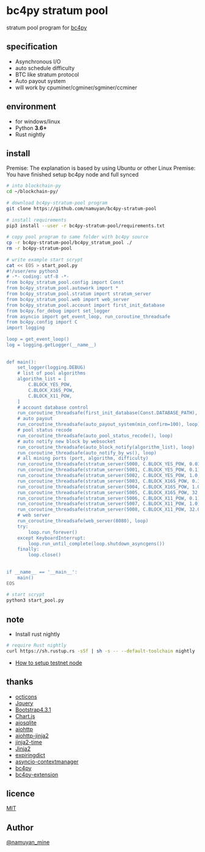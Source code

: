 bc4py stratum pool
====
stratum pool program for [bc4py](http://github.com/namuyan/bc4py)

specification
----
* Asynchronous I/O
* auto schedule difficulty
* BTC like stratum protocol
* Auto payout system
* will work by cpuminer/cgminer/sgminer/ccminer

environment
----
* for windows/linux
* Python **3.6+**
* Rust nightly

install
----
Premise: The explanation is based by using Ubuntu or other Linux
Premise: You have finished setup bc4py node and full synced
```bash
# into blockchain-py
cd ~/blockchain-py/
 
# download bc4py-stratum-pool program
git clone https://github.com/namuyan/bc4py-stratum-pool
 
# install requirements
pip3 install --user -r bc4py-stratum-pool/requirements.txt
 
# copy pool program to same folder with bc4py source
cp -r bc4py-stratum-pool/bc4py_stratum_pool ./
rm -r bc4py-stratum-pool
 
# write example start scrypt
cat << EOS > start_pool.py
#!/user/env python3
# -*- coding: utf-8 -*-
from bc4py_stratum_pool.config import Const
from bc4py_stratum_pool.autowork import *
from bc4py_stratum_pool.stratum import stratum_server
from bc4py_stratum_pool.web import web_server
from bc4py_stratum_pool.account import first_init_database
from bc4py.for_debug import set_logger
from asyncio import get_event_loop, run_coroutine_threadsafe
from bc4py.config import C
import logging
 
loop = get_event_loop()
log = logging.getLogger(__name__)
 
 
def main():
    set_logger(logging.DEBUG)
    # list of pool algorithms
    algorithm_list = [
        C.BLOCK_YES_POW,
        C.BLOCK_X16S_POW,
        C.BLOCK_X11_POW,
    ]
    # account database control
    run_coroutine_threadsafe(first_init_database(Const.DATABASE_PATH), loop)
    # auto payout
    run_coroutine_threadsafe(auto_payout_system(min_confirm=100), loop)
    # pool status recode
    run_coroutine_threadsafe(auto_pool_status_recode(), loop)
    # auto notify new block by websocket
    run_coroutine_threadsafe(auto_block_notify(algorithm_list), loop)
    run_coroutine_threadsafe(auto_notify_by_ws(), loop)
    # all mining ports (port, algorithm, difficulty)
    run_coroutine_threadsafe(stratum_server(5000, C.BLOCK_YES_POW, 0.01), loop)
    run_coroutine_threadsafe(stratum_server(5001, C.BLOCK_YES_POW, 0.1), loop)
    run_coroutine_threadsafe(stratum_server(5002, C.BLOCK_YES_POW, 1.0, variable_diff=False), loop)
    run_coroutine_threadsafe(stratum_server(5003, C.BLOCK_X16S_POW, 0.1), loop)
    run_coroutine_threadsafe(stratum_server(5004, C.BLOCK_X16S_POW, 1.0), loop)
    run_coroutine_threadsafe(stratum_server(5005, C.BLOCK_X16S_POW, 32.0, variable_diff=False), loop)
    run_coroutine_threadsafe(stratum_server(5006, C.BLOCK_X11_POW, 0.1), loop)
    run_coroutine_threadsafe(stratum_server(5007, C.BLOCK_X11_POW, 1.0), loop)
    run_coroutine_threadsafe(stratum_server(5008, C.BLOCK_X11_POW, 32.0, variable_diff=False), loop)
    # web server
    run_coroutine_threadsafe(web_server(8080), loop)
    try:
        loop.run_forever()
    except KeyboardInterrupt:
        loop.run_until_complete(loop.shutdown_asyncgens())
    finally:
        loop.close()
 
 
if __name__ == '__main__':
    main()
EOS
 
# start scrypt
python3 start_pool.py
```

note
----
* Install rust nightly
```bash
# require Rust nightly
curl https://sh.rustup.rs -sSf | sh -s -- --default-toolchain nightly
```
* [How to setup testnet node](https://hackmd.io/s/SJwtbBpI4)

thanks
----
* [octicons](https://octicons.github.com/)
* [Jquery](https://jquery.com/download/)
* [Bootstrap4.3.1](https://github.com/twbs/bootstrap)
* [Chart.js](https://www.chartjs.org/)
* [aiosqlite](https://github.com/jreese/aiosqlite)
* [aiohttp](https://aiohttp.readthedocs.io/en/stable/)
* [aiohttp-jinja2](https://github.com/aio-libs/aiohttp-jinja2)
* [jinja2-time](https://github.com/hackebrot/jinja2-time)
* [Jinja2](http://jinja.pocoo.org/docs/2.10/)
* [expiringdict](https://github.com/mailgun/expiringdict)
* [asyncio-contextmanager](https://github.com/sashgorokhov/asyncio-contextmanager)
* [bc4py](http://github.com/namuyan/bc4py)
* [bc4py-extension](http://github.com/namuyan/bc4py_extension)

licence
---
[MIT](https://github.com/namuyan/bc4py-stratum-pool/blob/master/LICENSE)

Author
---
[@namuyan_mine](http://twitter.com/namuyan_mine/)
